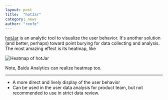 ```yaml
---
layout: post
title:  "hotJar"
category: news
author: "ronfe"
---
```


[hotJar](https://www.hotjar.com/ ) is an analytic tool to visualize the user behavior. It's another solution (and better, perhaps) toward point burying for data collecting and analysis. The most amazing effect is its heatmap, like

![Heatmap of hotJar](https://www.hotjar.com/static/img/app-heatmaps.png)

Note, Baidu Analytics can realize heatmap too.

---

* A more direct and lively display of the user behavior
* Can be used in the user data analysis for product team, but not recommended to use in strict data review.
